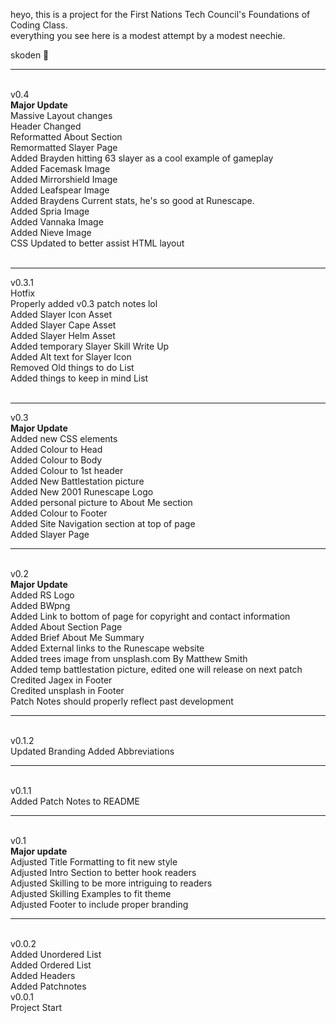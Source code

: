 <p> heyo, this is a project for the First Nations Tech Council's Foundations of Coding Class. <br>
everything you see here is a modest attempt by a modest neechie.<br>

skoden :100:</p>
<hr> <br>
v0.4<br>
<b>Major Update</b><br>
Massive Layout changes<br>
Header Changed<br>
Reformatted About Section<br>
Remormatted Slayer Page<br>
Added Brayden hitting 63 slayer as a cool example of gameplay<br>
Added Facemask Image<br>
Added Mirrorshield Image<br>
Added Leafspear Image<br>
Added Braydens Current stats, he's so good at Runescape.<br>
Added Spria Image<br>
Added Vannaka Image<br>
Added Nieve Image<br>
CSS Updated to better assist HTML layout<br>
<br><hr>
v0.3.1<br>
Hotfix<br>
Properly added v0.3 patch notes lol<br>
Added Slayer Icon Asset<br>
Added Slayer Cape Asset<br>
Added Slayer Helm Asset<br>
Added temporary Slayer Skill Write Up<br>
Added Alt text for Slayer Icon<br>
Removed Old things to do List<br>
Added things to keep in mind List<br>
<br><hr>
v0.3 <br>
<b>Major Update</b><br>
Added new CSS elements<br>
Added Colour to Head<br>
Added Colour to Body <br>
Added Colour to 1st header <br>
Added New Battlestation picture<br>
Added New 2001 Runescape Logo<br>
Added personal picture to About Me section<br>
Added Colour to Footer<br>
Added Site Navigation section at top of page<br>
Added Slayer Page<br>
<hr><br>
v0.2 <br>
<b>Major Update</b><br>
Added RS Logo<br>
Added BWpng<br>
Added Link to bottom of page for copyright and contact information<br>
Added About Section Page<br>
Added Brief About Me Summary<br>
Added External links to the Runescape website<br>
Added trees image from unsplash.com By Matthew Smith<br>
Added temp battlestation picture, edited one will release on next patch<br>
Credited Jagex in Footer<br>
Credited unsplash in Footer<br>
Patch Notes should properly reflect past development<br>
<hr><br>
v0.1.2<br>
Updated Branding
Added Abbreviations
<hr> <br>
v0.1.1<br>
Added Patch Notes to README<br>
<hr> <br>
v0.1<br>
<b>Major update</b><br>
Adjusted Title Formatting to fit new style <br>
Adjusted Intro Section to better hook readers <br>
Adjusted Skilling to be more intriguing to readers <br>
Adjusted Skilling Examples to fit theme <br>
Adjusted Footer to include proper branding <br>
<hr><br>
v0.0.2<br>
Added Unordered List<br>
Added Ordered List<br>
Added Headers<br>
Added Patchnotes<br>
v0.0.1<br>
Project Start